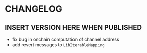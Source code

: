 # CHANGELOG

## INSERT VERSION HERE WHEN PUBLISHED

* fix bug in onchain computation of channel address
* add revert messages to `LibIterableMapping`
